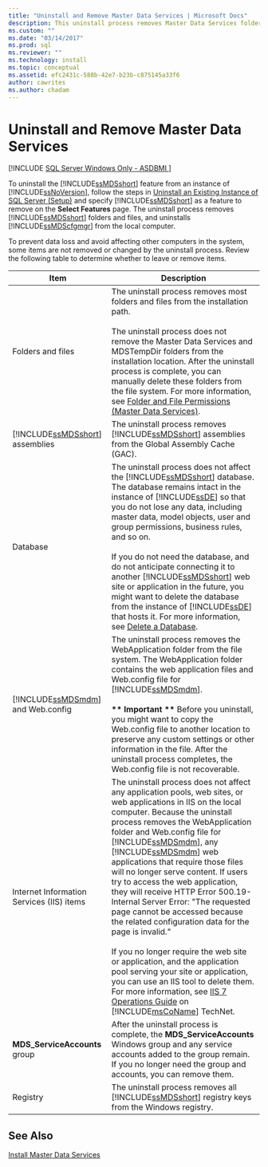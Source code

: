 ```yaml
---
title: "Uninstall and Remove Master Data Services | Microsoft Docs"
description: This uninstall process removes Master Data Services folders and files, and uninstalls Master Data Services Configuration Manager from the local computer.
ms.custom: ""
ms.date: "03/14/2017"
ms.prod: sql
ms.reviewer: ""
ms.technology: install
ms.topic: conceptual
ms.assetid: efc2431c-588b-42e7-b23b-c875145a33f6
author: cawrites
ms.author: chadam
---
```

# Uninstall and Remove Master Data Services
[!INCLUDE [SQL Server Windows Only - ASDBMI ](../../includes/applies-to-version/sql-windows-only-asdbmi.md)]

  To uninstall the [!INCLUDE[ssMDSshort](../../includes/ssmdsshort-md.md)] feature from an instance of [!INCLUDE[ssNoVersion](../../includes/ssnoversion-md.md)], follow the steps in [Uninstall an Existing Instance of SQL Server &#40;Setup&#41;](../../sql-server/install/uninstall-an-existing-instance-of-sql-server-setup.md) and specify [!INCLUDE[ssMDSshort](../../includes/ssmdsshort-md.md)] as a feature to remove on the **Select Features** page. The uninstall process removes [!INCLUDE[ssMDSshort](../../includes/ssmdsshort-md.md)] folders and files, and uninstalls [!INCLUDE[ssMDScfgmgr](../../includes/ssmdscfgmgr-md.md)] from the local computer.  
  
 To prevent data loss and avoid affecting other computers in the system, some items are not removed or changed by the uninstall process. Review the following table to determine whether to leave or remove items.  
  
|Item|Description|  
|----------|-----------------|  
|Folders and files|The uninstall process removes most folders and files from the installation path.<br /><br /> The uninstall process does not remove the Master Data Services and MDSTempDir folders from the installation location. After the uninstall process is complete, you can manually delete these folders from the file system. For more information, see [Folder and File Permissions &#40;Master Data Services&#41;](../../master-data-services/folder-and-file-permissions-master-data-services.md).|  
|[!INCLUDE[ssMDSshort](../../includes/ssmdsshort-md.md)] assemblies|The uninstall process removes [!INCLUDE[ssMDSshort](../../includes/ssmdsshort-md.md)] assemblies from the Global Assembly Cache (GAC).|  
|Database|The uninstall process does not affect the [!INCLUDE[ssMDSshort](../../includes/ssmdsshort-md.md)] database. The database remains intact in the instance of [!INCLUDE[ssDE](../../includes/ssde-md.md)] so that you do not lose any data, including master data, model objects, user and group permissions, business rules, and so on.<br /><br /> If you do not need the database, and do not anticipate connecting it to another [!INCLUDE[ssMDSshort](../../includes/ssmdsshort-md.md)] web site or application in the future, you might want to delete the database from the instance of [!INCLUDE[ssDE](../../includes/ssde-md.md)] that hosts it. For more information, see [Delete a Database](../../relational-databases/databases/delete-a-database.md).|  
|[!INCLUDE[ssMDSmdm](../../includes/ssmdsmdm-md.md)] and Web.config|The uninstall process removes the WebApplication folder from the file system. The WebApplication folder contains the web application files and Web.config file for [!INCLUDE[ssMDSmdm](../../includes/ssmdsmdm-md.md)].<br /><br /> **\*\* Important \*\*** Before you uninstall, you might want to copy the Web.config file to another location to preserve any custom settings or other information in the file. After the uninstall process completes, the Web.config file is not recoverable.|  
|Internet Information Services (IIS) items|The uninstall process does not affect any application pools, web sites, or web applications in IIS on the local computer. Because the uninstall process removes the WebApplication folder and Web.config file for [!INCLUDE[ssMDSmdm](../../includes/ssmdsmdm-md.md)], any [!INCLUDE[ssMDSmdm](../../includes/ssmdsmdm-md.md)] web applications that require those files will no longer serve content. If users try to access the web application, they will receive HTTP Error 500.19-Internal Server Error: "The requested page cannot be accessed because the related configuration data for the page is invalid."<br /><br /> If you no longer require the web site or application, and the application pool serving your site or application, you can use an IIS tool to delete them. For more information, see [IIS 7 Operations Guide](/previous-versions/windows/it-pro/windows-server-2008-R2-and-2008/cc732976(v=ws.10)) on [!INCLUDE[msCoName](../../includes/msconame-md.md)] TechNet.|  
|**MDS_ServiceAccounts** group|After the uninstall process is complete, the **MDS_ServiceAccounts** Windows group and any service accounts added to the group remain. If you no longer need the group and accounts, you can remove them.|  
|Registry|The uninstall process removes all [!INCLUDE[ssMDSshort](../../includes/ssmdsshort-md.md)] registry keys from the Windows registry.|  
  
## See Also  
 [Install Master Data Services](../../master-data-services/install-windows/install-master-data-services.md)  
  
